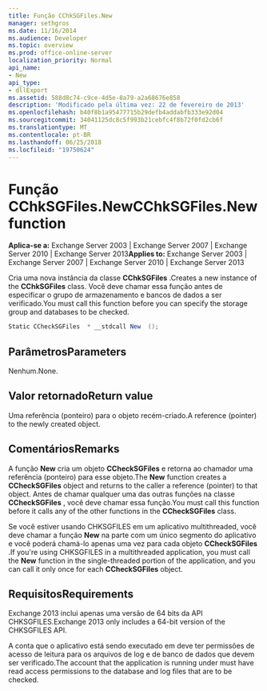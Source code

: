 ```yaml
---
title: Função CChkSGFiles.New
manager: sethgros
ms.date: 11/16/2014
ms.audience: Developer
ms.topic: overview
ms.prod: office-online-server
localization_priority: Normal
api_name:
- New
api_type:
- dllExport
ms.assetid: 588d8c74-c9ce-4d5e-8a79-a2a68676e858
description: 'Modificado pela última vez: 22 de fevereiro de 2013'
ms.openlocfilehash: b40f8b1a95477715b29defb4addabfb333e92d04
ms.sourcegitcommit: 34041125dc8c5f993b21cebfc4f8b72f0fd2cb6f
ms.translationtype: MT
ms.contentlocale: pt-BR
ms.lasthandoff: 06/25/2018
ms.locfileid: "19750624"
---
```

# <a name="cchksgfilesnew-function"></a><span data-ttu-id="dab3b-103">Função CChkSGFiles.New</span><span class="sxs-lookup"><span data-stu-id="dab3b-103">CChkSGFiles.New function</span></span>

<span data-ttu-id="dab3b-104">**Aplica-se a:** Exchange Server 2003 | Exchange Server 2007 | Exchange Server 2010 | Exchange Server 2013</span><span class="sxs-lookup"><span data-stu-id="dab3b-104">**Applies to:** Exchange Server 2003 | Exchange Server 2007 | Exchange Server 2010 | Exchange Server 2013</span></span>
  
<span data-ttu-id="dab3b-105">Cria uma nova instância da classe **CChkSGFiles** .</span><span class="sxs-lookup"><span data-stu-id="dab3b-105">Creates a new instance of the **CChkSGFiles** class.</span></span> <span data-ttu-id="dab3b-106">Você deve chamar essa função antes de especificar o grupo de armazenamento e bancos de dados a ser verificado.</span><span class="sxs-lookup"><span data-stu-id="dab3b-106">You must call this function before you can specify the storage group and databases to be checked.</span></span> 
  
```cs
Static CCheckSGFiles  * __stdcall New  ();

```

## <a name="parameters"></a><span data-ttu-id="dab3b-107">Parâmetros</span><span class="sxs-lookup"><span data-stu-id="dab3b-107">Parameters</span></span>

<span data-ttu-id="dab3b-108">Nenhum.</span><span class="sxs-lookup"><span data-stu-id="dab3b-108">None.</span></span>
  
## <a name="return-value"></a><span data-ttu-id="dab3b-109">Valor retornado</span><span class="sxs-lookup"><span data-stu-id="dab3b-109">Return value</span></span>

<span data-ttu-id="dab3b-110">Uma referência (ponteiro) para o objeto recém-criado.</span><span class="sxs-lookup"><span data-stu-id="dab3b-110">A reference (pointer) to the newly created object.</span></span>
  
## <a name="remarks"></a><span data-ttu-id="dab3b-111">Comentários</span><span class="sxs-lookup"><span data-stu-id="dab3b-111">Remarks</span></span>

<span data-ttu-id="dab3b-112">A função **New** cria um objeto **CCheckSGFiles** e retorna ao chamador uma referência (ponteiro) para esse objeto.</span><span class="sxs-lookup"><span data-stu-id="dab3b-112">The **New** function creates a **CCheckSGFiles** object and returns to the caller a reference (pointer) to that object.</span></span> <span data-ttu-id="dab3b-113">Antes de chamar qualquer uma das outras funções na classe **CCheckSGFiles** , você deve chamar essa função.</span><span class="sxs-lookup"><span data-stu-id="dab3b-113">You must call this function before it calls any of the other functions in the **CCheckSGFiles** class.</span></span> 
  
<span data-ttu-id="dab3b-114">Se você estiver usando CHKSGFILES em um aplicativo multithreaded, você deve chamar a função **New** na parte com um único segmento do aplicativo e você poderá chamá-lo apenas uma vez para cada objeto **CCheckSGFiles** .</span><span class="sxs-lookup"><span data-stu-id="dab3b-114">If you're using CHKSGFILES in a multithreaded application, you must call the **New** function in the single-threaded portion of the application, and you can call it only once for each **CCheckSGFiles** object.</span></span> 
  
## <a name="requirements"></a><span data-ttu-id="dab3b-115">Requisitos</span><span class="sxs-lookup"><span data-stu-id="dab3b-115">Requirements</span></span>

<span data-ttu-id="dab3b-116">Exchange 2013 inclui apenas uma versão de 64 bits da API CHKSGFILES.</span><span class="sxs-lookup"><span data-stu-id="dab3b-116">Exchange 2013 only includes a 64-bit version of the CHKSGFILES API.</span></span>
  
<span data-ttu-id="dab3b-117">A conta que o aplicativo está sendo executado em deve ter permissões de acesso de leitura para os arquivos de log e de banco de dados que devem ser verificado.</span><span class="sxs-lookup"><span data-stu-id="dab3b-117">The account that the application is running under must have read access permissions to the database and log files that are to be checked.</span></span>
  

